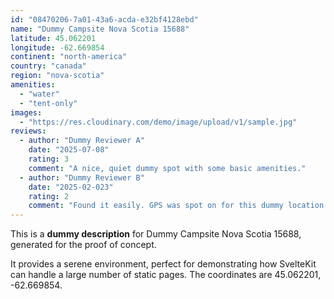 ```yaml
---
id: "08470206-7a01-43a6-acda-e32bf4128ebd"
name: "Dummy Campsite Nova Scotia 15688"
latitude: 45.062201
longitude: -62.669854
continent: "north-america"
country: "canada"
region: "nova-scotia"
amenities:
  - "water"
  - "tent-only"
images:
  - "https://res.cloudinary.com/demo/image/upload/v1/sample.jpg"
reviews:
  - author: "Dummy Reviewer A"
    date: "2025-07-08"
    rating: 3
    comment: "A nice, quiet dummy spot with some basic amenities."
  - author: "Dummy Reviewer B"
    date: "2025-02-023"
    rating: 2
    comment: "Found it easily. GPS was spot on for this dummy location."
---
```


This is a **dummy description** for Dummy Campsite Nova Scotia 15688, generated for the proof of concept.

It provides a serene environment, perfect for demonstrating how SvelteKit can handle a large number of static pages. The coordinates are 45.062201, -62.669854.

